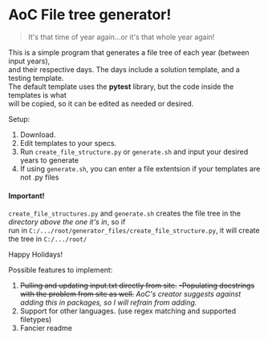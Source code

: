 # AoC File tree generator!

> It's that time of year again...or it's that whole year again!

This is a simple program that generates a file tree of each year (between input years),  
and their respective days. The days include a solution template, and a testing template.  
The default template uses the **pytest** library, but the code inside the templates is what  
will be copied, so it can be edited as needed or desired.

Setup:

1. Download.
2. Edit templates to your specs.
3. Run `create_file_structure.py` or `generate.sh` and input your desired years to generate
4. If using `generate.sh`, you can enter a file extentsion if your templates are not .py files

#### Important!

`create_file_structures.py` and `generate.sh` creates the file tree in the *directory above the one it's in*, so if  
run in `C:/.../root/generator_files/create_file_structure.py`, it will create the tree in `C:/.../root/`  

Happy Holidays!

Possible features to implement:
1. ~~Pulling and updating input.txt directly from site.~~
  ~~-Populating docstrings with the problem from site as well.~~
  *AoC's creator suggests against adding this in packages, so I will refrain from adding.* 
3. Support for other languages. (use regex matching and supported filetypes)
4. Fancier readme
